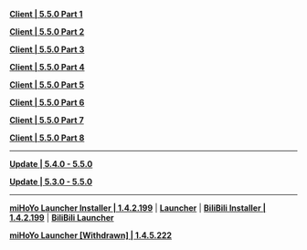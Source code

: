 **[Client | 5.5.0  Part 1](https://autopatchcn.yuanshen.com/client_app/download/pc_zip/20250314105313_OcRjEyGXX8Txtqm4/YuanShen_5.5.0.zip.001)**

**[Client | 5.5.0  Part 2](https://autopatchcn.yuanshen.com/client_app/download/pc_zip/20250314105313_OcRjEyGXX8Txtqm4/YuanShen_5.5.0.zip.002)**

**[Client | 5.5.0  Part 3](https://autopatchcn.yuanshen.com/client_app/download/pc_zip/20250314105313_OcRjEyGXX8Txtqm4/YuanShen_5.5.0.zip.003)**

**[Client | 5.5.0  Part 4](https://autopatchcn.yuanshen.com/client_app/download/pc_zip/20250314105313_OcRjEyGXX8Txtqm4/YuanShen_5.5.0.zip.004)**

**[Client | 5.5.0  Part 5](https://autopatchcn.yuanshen.com/client_app/download/pc_zip/20250314105313_OcRjEyGXX8Txtqm4/YuanShen_5.5.0.zip.005)**

**[Client | 5.5.0  Part 6](https://autopatchcn.yuanshen.com/client_app/download/pc_zip/20250314105313_OcRjEyGXX8Txtqm4/YuanShen_5.5.0.zip.006)**

**[Client | 5.5.0  Part 7](https://autopatchcn.yuanshen.com/client_app/download/pc_zip/20250314105313_OcRjEyGXX8Txtqm4/YuanShen_5.5.0.zip.007)**

**[Client | 5.5.0  Part 8](https://autopatchcn.yuanshen.com/client_app/download/pc_zip/20250314105313_OcRjEyGXX8Txtqm4/YuanShen_5.5.0.zip.008)**

---

**[Update | 5.4.0 - 5.5.0](https://autopatchcn.yuanshen.com/client_app/update/hk4e_cn/game_5.4.0_5.5.0_hdiff_KyMhacQngvhlzfvu.zip)**

**[Update | 5.3.0 - 5.5.0](https://autopatchcn.yuanshen.com/client_app/update/hk4e_cn/game_5.3.0_5.5.0_hdiff_nPwmObMzColEjhNg.zip)**

---

**[miHoYo Launcher Installer | 1.4.2.199](https://autopatchcn.yuanshen.com/client_app/download/launcher/20241225164539_9oyGHAOXvzP4uaBW/mihoyo/yuanshen_setup_202412201736.exe)** | **[Launcher](https://hyp-webstatic.mihoyo.com/hyp-client/jGHBHlcOq1_1.4.2.199_1_1_cps_hyp_cn_jGHBHlcOq1_21mihoyo_202501021053_IDcXEVHH.zip)** | **[BiliBili Installer | 1.4.2.199](https://pkg.biligame.com/games/yuanshen_setup_202412201837/888966/yuanshen_setup_202412201837.exe)** | **[BiliBili Launcher](https://hyp-webstatic.mihoyo.com/hyp-client/umfgRO5gh5_1.4.2.199_14_0_cps_hk4e_cn_umfgRO5gh5_14mihoyo_202412201836_lBVMGsuZ.zip)**

**[miHoYo Launcher [Withdrawn] | 1.4.5.222](https://hyp-webstatic.mihoyo.com/hyp-client/jGHBHlcOq1_1.4.5.222_1_1_cps_hyp_cn_jGHBHlcOq1_23mihoyo_202501242344_MGcUoDtr.zip)**
